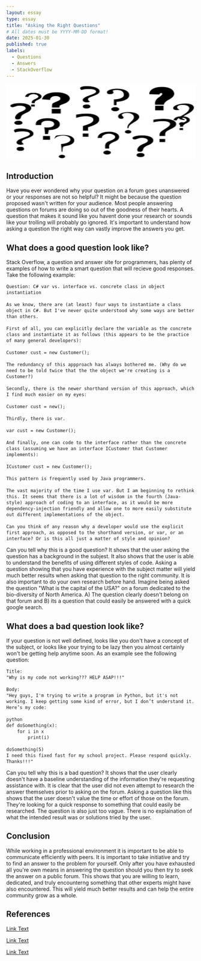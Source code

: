 ```yaml
---
layout: essay
type: essay
title: "Asking the Right Questions"
# All dates must be YYYY-MM-DD format!
date: 2025-01-30
published: true
labels:
  - Questions
  - Answers
  - StackOverflow
---
```

<img width="700px" height="200px" src="../img/question.png">

## Introduction

Have you ever wondered why your question on a forum goes unanswered or your responses are not so helpful? It might be because the question proposed wasn't written for your audience. Most people answering questions on forums are doing so out of the goodness of their hearts. A question that makes it sound like you havent done your research or sounds like your trolling will probably go ignored. It's important to understand how asking a question the right way can vastly improve the answers you get.

## What does a good question look like?

Stack Overflow, a question and answer site for programmers, has plenty of examples of how to write a smart question that will recieve good responses. Take the following example:

```
Question: C# var vs. interface vs. concrete class in object instantiation

As we know, there are (at least) four ways to instantiate a class object in C#. But I've never quite understood why some ways are better than others.

First of all, you can explicitly declare the variable as the concrete class and instantiate it as follows (this appears to be the practice of many general developers):

Customer cust = new Customer();

The redundancy of this appproach has always bothered me. (Why do we need to be told twice that the the object we're creating is a Customer?)

Secondly, there is the newer shorthand version of this approach, which I find much easier on my eyes:

Customer cust = new();

Thirdly, there is var.

var cust = new Customer();

And finally, one can code to the interface rather than the concrete class (assuming we have an interface ICustomer that Customer implements):

ICustomer cust = new Customer();

This pattern is frequently used by Java programmers.

The vast majority of the time I use var. But I am beginning to rethink this. It seems that there is a lot of wisdom in the fourth (Java-style) approach of coding to an interface, as it would be more dependency-injection friendly and allow one to more easily substitute out different implementations of the object.

Can you think of any reason why a developer would use the explicit first approach, as opposed to the shorthand version, or var, or an interface? Or is this all just a matter of style and opinion?
```

Can you tell why this is a good question? It shows that the user asking the question has a background in the subjest. It also shows that the user is able to understand the benefits of using different styles of code. Asking a question showing that you have experience with the subject matter will yield much better results when asking that question to the right community. It is also important to do your own research before hand. Imagine being asked the question "What is the capital of the USA?" on a forum dedicated to the bio-diversity of North America. A) The question clearly doesn't belong on that forum and B) its a question that could easily be answered with a quick google search.

## What does a bad question look like?

If your question is not well defined, looks like you don't have a concept of the subject, or looks like your trying to be lazy then you almost certainly won't be getting help anytime soon. As an example see the following question:

```
Title:
"Why is my code not working??? HELP ASAP!!!"

Body:
"Hey guys, I'm trying to write a program in Python, but it's not working. I keep getting some kind of error, but I don’t understand it. Here’s my code:

python
def doSomething(x):
    for i in x
        print(i)

doSomething(5)
I need this fixed fast for my school project. Please respond quickly. Thanks!!!"
```

Can you tell why this is a bad question? It shows that the user clearly doesn't have a baseline understanding of the information they're requesting assistance with. It is clear that the user did not even attempt to research the answer themselves prior to asking on the forum. Asking a question like this shows that the user doesn't value the time or effort of those on the forum. They're looking for a quick response to something that could easily be researched. The question is also just too vague. There is no explaination of what the intended result was or solutions tried by the user.

## Conclusion

While working in a professional environment it is important to be able to communicate efficiently with peers. It is important to take initiative and try to find an answer to the problem for yourself. Only after you have exhausted all you're own means in answering the question should you then try to seek the answer on a public forum. This shows that you are willing to learn, dedicated, and truly encounterng something that other experts might have also encountered. This will yield much better results and can help the entire community grow as a whole.

## References
[Link Text](https://softwareengineering.stackexchange.com/questions/456416/c-var-vs-interface-vs-concrete-class-in-object-instantiation)

[Link Text](https://chatgpt.com/share/679c58cb-aa6c-8012-af32-fb2e0d7bd677)

[Link Text](http://www.catb.org/esr/faqs/smart-questions.html)
